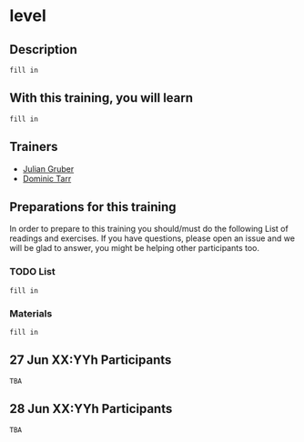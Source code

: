 level
=====================


## Description

`fill in`

## With this training, you will learn

`fill in`

## Trainers

* [Julian Gruber]()
* [Dominic Tarr]()

## Preparations for this training

In order to prepare to this training you should/must do the following List of readings and exercises. If you have questions, please open an issue and we will be glad to answer, you might be helping other participants too.

### TODO List

`fill in`

### Materials

`fill in`

## 27 Jun XX:YYh Participants

`TBA`

## 28 Jun XX:YYh Participants

`TBA`